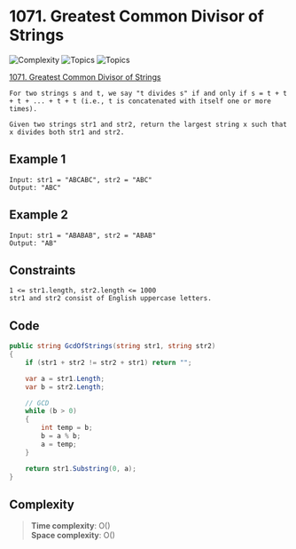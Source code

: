 # 1071. Greatest Common Divisor of Strings

![Complexity](https://img.shields.io/badge/easy-green)
![Topics](https://img.shields.io/badge/math-blue)
![Topics](https://img.shields.io/badge/string-blue)

[1071. Greatest Common Divisor of Strings](https://leetcode.com/problems/greatest-common-divisor-of-strings/description/?envType=study-plan-v2&envId=leetcode-75)

```
For two strings s and t, we say "t divides s" if and only if s = t + t + t + ... + t + t (i.e., t is concatenated with itself one or more times).

Given two strings str1 and str2, return the largest string x such that x divides both str1 and str2.
```

## Example 1
```
Input: str1 = "ABCABC", str2 = "ABC"
Output: "ABC"
```

## Example 2
```
Input: str1 = "ABABAB", str2 = "ABAB"
Output: "AB"
```

## Constraints
```
1 <= str1.length, str2.length <= 1000
str1 and str2 consist of English uppercase letters.
```

## Code
```csharp
public string GcdOfStrings(string str1, string str2)
{
    if (str1 + str2 != str2 + str1) return "";

    var a = str1.Length;
    var b = str2.Length;

    // GCD
    while (b > 0)
    {
        int temp = b;
        b = a % b;
        a = temp;
    }

    return str1.Substring(0, a);
}
```

## Complexity
> **Time complexity**: O()  
> **Space complexity**: O()
